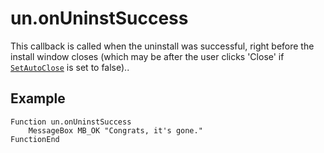 # un.onUninstSuccess

This callback is called when the uninstall was successful, right before the install window closes (which may be after the user clicks 'Close' if [`SetAutoClose`][1] is set to false)..

## Example

    Function un.onUninstSuccess
        MessageBox MB_OK "Congrats, it's gone."
    FunctionEnd

[1]: ../Reference/SetAutoClose.md
